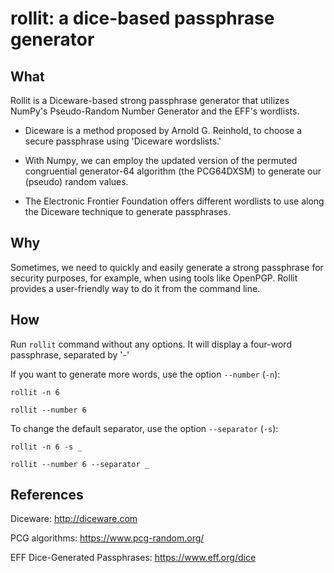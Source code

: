 # rollit: a dice-based passphrase generator

## What
Rollit is a Diceware-based strong passphrase generator that utilizes NumPy's Pseudo-Random Number Generator and the EFF's wordlists.

- Diceware is a method proposed by Arnold G. Reinhold, to choose a secure passphrase using 'Diceware wordslists.'

- With Numpy, we can employ the updated version of the permuted congruential generator-64 algorithm (the PCG64DXSM) to generate our (pseudo) random values.

- The Electronic Frontier Foundation offers different wordlists to use along the Diceware technique to generate passphrases.

## Why
Sometimes, we need to quickly and easily generate a strong passphrase for security purposes, for example, when using tools like OpenPGP. Rollit provides a user-friendly way to do it from the command line.

## How
Run `rollit` command without any options. It will display a four-word passphrase, separated by '-'

If you want to generate more words, use the option `--number` (`-n`):

`rollit -n 6`

`rollit --number 6`

To change the default separator, use the option `--separator` (`-s`):

`rollit -n 6 -s _`

`rollit --number 6 --separator _`

## References
Diceware: http://diceware.com

PCG algorithms: https://www.pcg-random.org/

EFF Dice-Generated Passphrases: https://www.eff.org/dice

